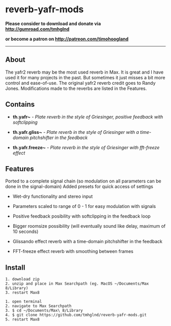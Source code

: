 # reverb-yafr-mods

**Please consider to download and donate via http://gumroad.com/tmhglnd**

**or become a patron on http://patreon.com/timohoogland**

---

## About

The yafr2 reverb may be the most used reverb in Max. It is great and I have used it for many projects in the past. But sometimes it just misses a bit more control and ease-of-use. The original yafr2 reverb credit goes to Randy Jones. Modifications made to the reverbs are listed in the Features.

## Contains

- **th.yafr~** - *Plate reverb in the style of Griesinger, positive feedback with softclipping*

- **th.yafr.gliss~** - *Plate reverb in the style of Griesinger with a time-domain pitchshifter in the feedback*

- **th.yafr.freeze~** - *Plate reverb in the style of Griesinger with fft-freeze effect*

## Features

Ported to a complete signal chain (so modulation on all parameters can be done in the signal-domain)
Added presets for quick access of settings

- Wet-dry functionality and stereo input

- Parameters scaled to range of 0 - 1 for easy modulation with signals

- Positive feedback posibility with softclipping in the feedback loop

- Bigger roomsize possibility (will eventually sound like delay, maximum of 10 seconds)

- Glissando effect reverb with a time-domain pitchshifter in the feedback

- FFT-freeze effect reverb with smoothing between frames

## Install

```
1. download zip
2. unzip and place in Max Searchpath (eg. MacOS ~/Documents/Max 8/Library)
3. restart Max8
```

```
1. open terminal
2. navigate to Max Searchpath
3. $ cd ~/Documents/Max\ 8/Library
4. $ git clone https://github.com/tmhglnd/reverb-yafr-mods.git
5. restart Max8
```
